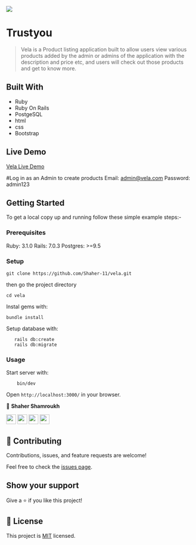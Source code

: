 ![](https://img.shields.io/badge/trustyou-blueviolet)

# Trustyou

> Vela is a Product listing application built to  allow users view various  products added by the admin or admins of the application with the description and price etc, and users will check out those products and get to know more.
> 


## Built With

- Ruby
- Ruby On Rails
- PostgeSQL
- html 
- css
- Bootstrap


## Live Demo

[Vela Live Demo](https://vellaa.herokuapp.com/)

#Log in as an Admin to create products
Email: admin@vela.com
Password: admin123

## Getting Started



To get a local copy up and running follow these simple example steps:-

### Prerequisites

Ruby: 3.1.0
Rails: 7.0.3
Postgres: >=9.5

### Setup

```
git clone https://github.com/Shaher-11/vela.git

```
then go the project directory

```
cd vela
```

Instal gems with:

```
bundle install
```

Setup database with:

```
   rails db:create
   rails db:migrate
```

### Usage

Start server with:

```
    bin/dev
```

Open `http://localhost:3000/` in your browser.


👤 **Shaher Shamroukh**
 
[<code><img height="26" src="https://cdn.iconscout.com/icon/free/png-256/github-153-675523.png"></code>](https://github.com/Shaher-11)
[<code><img height="26" src="https://upload.wikimedia.org/wikipedia/sco/thumb/9/9f/Twitter_bird_logo_2012.svg/1200px-Twitter_bird_logo_2012.svg.png"></code>](https://twitter.com/ShaherShamroukh/)
[<code><img height="26" src="https://upload.wikimedia.org/wikipedia/commons/thumb/c/c9/Linkedin.svg/1200px-Linkedin.svg.png"></code>](https://www.linkedin.com/in/shaher-shamroukh/)
 <a href="mailto:shahershamroukh@gmail.com?subject=Hey Shaher!"><img height="26" src="https://cdn.worldvectorlogo.com/logos/official-gmail-icon-2020-.svg"></a>
 

## 🤝 Contributing

Contributions, issues, and feature requests are welcome!

Feel free to check the [issues page](https://github.com/Shaher-11/trustyou/issues).

## Show your support

Give a ⭐️ if you like this project!

## 📝 License

This project is [MIT](../LICENSE) licensed.
